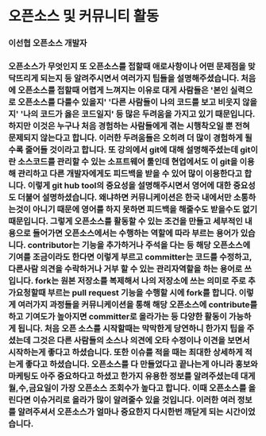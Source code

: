 # 오픈소스 및 커뮤니티 활동

### 이선협 오픈소스 개발자
### 오픈소스가 무엇인지 또 오픈소스를 접할때 애로사항이나 어떤 문제점을 맞닥뜨리게 되는지 등 알려주시면서 여러가지 팁들을 설명해주셨습니다. 처음에 오픈소스를 접할때 어렵게 느껴지는 이유로 대게 사람들은 '본인 실력으로 오픈소스를 다룰수 있을지' '다른 사람들이 나의 코드를 보고 비웃지 않을지' '나의 코드가 옳은 코드일지' 등 많은 두려움을 가지고 있기 때문입니다. 하지만 이것은 누구나 처음 경험하는 사람들에게 겪는 시행착오일 뿐 전혀 문제되지 않는다고 합니다. 이러한 두려움들은 오히려 더 많이 경험하게 될 수록 줄어들 것이라고 합니다. 또 강의에서 git에 대해 설명해주셨는데 git이란 소스코드를 관리할 수 있는 소프트웨어 툴인데 현업에서도 이 git을 이용해 관리하고 다른 개발자에게도 피드백을 받을 수 있어 많이 이용한다고 합니다. 이렇게 git hub tool의 중요성을 설명해주시면서 영어에 대한 중요성도 더불어 설명하셨습니다. 왜냐하면 커뮤니케이션은 한국 내에서만 소통하는것이 아니기 때문에 영어를 하지 못하면 피드백을 해줄수도 받을수도 없기 때문입니다. 그렇게 오픈소스를 활동할 수 있는 조건을 만들고 세부적인 내용으로 들어가면 오픈소스에서는 수행하는 역할에 따라 부르는 용어가 있습니다. contributor는 기능을 추가하거나 주석을 다는 등 해당 오픈소스에 기여를 조금이라도 한다면 이렇게 부르고 committer는 코드를 수정하고, 다른사람 의견을 수락하거나 거부 할 수 있는 관리자역할을 하는 용어로 쓰입니다. fork는 원본 저장소를 복제해서 나의 저장소에 쓰는 의미로 주로 추가요청할때 부르는 pull request 기능을 수행할 시에 fork를 합니다. 이렇게 여러가지 과정들을 커뮤니케이션을 통해 해당 오픈소스에 contribute를 하고 기여도가 높아지면 committer로 올라가는 등 다양한 활동이 가능하게 됩니다. 처음 오픈 소스를 시작할때는 막막한게 당연하니 한가지 팁을 주셨는데 그것은 다른 사람들의 소스나 의견에 오타 수정이나 이견을 보면서 시작하는게 좋다고 하셨습니다. 또한 이슈를 적을 때는 최대한 상세하게 적는게 좋다고 하셨습니다. 오픈소스를 다 만들었다고 끝나는게 아니라 홍보와 마케팅도 아주 중요하다고 하셨고 한가지 유용한 정보를 알려주셨는데 대게 월,수,금요일이 가장 오픈소스 조회수가 높다고 합니다. 이때 오픈소스를 올린다면 이슈거리로 올라가 많이 알려줄수 있을 것입니다. 이러한 여러 정보를 알려주셔서 오픈소스가 얼마나 중요한지 다시한번 깨닫게 되는 시간이었습니다.
